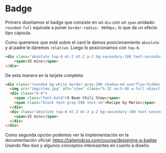 # Badge

Primero diseñamos el badge que consiste en un `div` con un `span` anidado:
`rounded-full` equivale a poner `border-radius: 9999px;` lo que da un efecto tipo cápsula.

Como queremos que esté sobre el card le damos posicionamiento `absolute` y al padre le daremos `relative`. Luego lo posicionamos con `top-0`.
```html
<div class="absolute top-0 ml-2 mt-2 p-2 bg-secondary-100 text-secondary-200 text-xs uppercase font-bold rounded-full">
	<span>25 mins</span>
</div>
```

De esta manera en la tarjeta completa:
```html
<div class="rounded bg-white border-gray-200 shadow-md overflow-hidden relative"> 
  <img src="img/stew.jpg" alt="stew" class="h-32 sm:h-48 w-full object-cover">
  <div class="m-4">
    <span class="font-bold">5 Bean Chili Stew</span>
    <span class="block text-gray-500 text-sm">Recipe by Mario</span>
  </div>
  <div class="absolute top-0 ml-2 mt-2 p-2 bg-secondary-100 text-secondary-200 text-xs uppercase font-bold rounded-full">
    <span>25 mins</span>
  </div>
</div>
```

Como segunda opción podemos ver la implementación en la documentación oficial: https://tailwindcss.com/course/designing-a-badge Usando flex-box y algunos conceptos interesantes en cuanto a diseño.